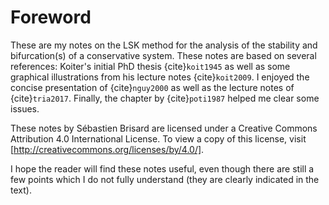 # Foreword

These are my notes on the LSK method for the analysis of the stability and
bifurcation(s) of a conservative system. These notes are based on several
references: Koiter's initial PhD thesis {cite}`koit1945` as well as some
graphical illustrations from his lecture notes {cite}`koit2009`. I enjoyed the
concise presentation of {cite}`nguy2000` as well as the lecture notes of
{cite}`tria2017`. Finally, the chapter by {cite}`poti1987` helped me clear some
issues.

These notes by Sébastien Brisard are licensed under a Creative Commons
Attribution 4.0 International License. To view a copy of this license, visit
[http://creativecommons.org/licenses/by/4.0/].

I hope the reader will find these notes useful, even though there are still a
few points which I do not fully understand (they are clearly indicated in the
text).

```{tableofcontents}
```
